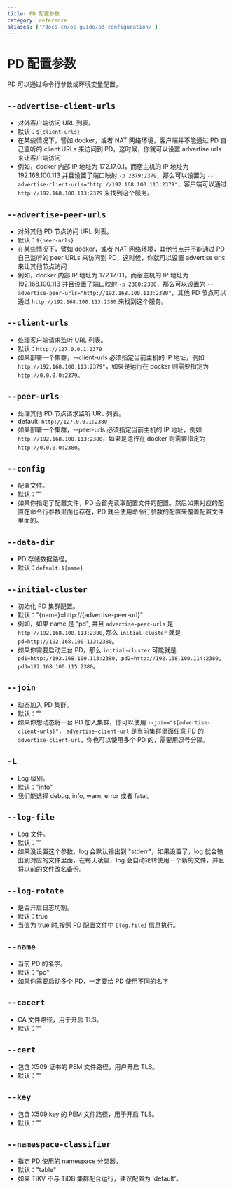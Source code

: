 ```yaml
---
title: PD 配置参数
category: reference
aliases: ['/docs-cn/op-guide/pd-configuration/']
---
```


# PD 配置参数

PD 可以通过命令行参数或环境变量配置。

## `--advertise-client-urls`

+ 对外客户端访问 URL 列表。
+ 默认：`${client-urls}`
+ 在某些情况下，譬如 docker，或者 NAT 网络环境，客户端并不能通过 PD 自己监听的 client URLs 来访问到 PD，这时候，你就可以设置 advertise urls 来让客户端访问
+ 例如，docker 内部 IP 地址为 172.17.0.1，而宿主机的 IP 地址为 192.168.100.113 并且设置了端口映射 `-p 2379:2379`，那么可以设置为 `--advertise-client-urls="http://192.168.100.113:2379"`，客户端可以通过 `http://192.168.100.113:2379` 来找到这个服务。

## `--advertise-peer-urls`

+ 对外其他 PD 节点访问 URL 列表。
+ 默认：`${peer-urls}`
+ 在某些情况下，譬如 docker，或者 NAT 网络环境，其他节点并不能通过 PD 自己监听的 peer URLs 来访问到 PD，这时候，你就可以设置 advertise urls 来让其他节点访问
+ 例如，docker 内部 IP 地址为 172.17.0.1，而宿主机的 IP 地址为 192.168.100.113 并且设置了端口映射 `-p 2380:2380`，那么可以设置为 `--advertise-peer-urls="http://192.168.100.113:2380"`，其他 PD 节点可以通过 `http://192.168.100.113:2380` 来找到这个服务。

## `--client-urls`

+ 处理客户端请求监听 URL 列表。
+ 默认：`http://127.0.0.1:2379`
+ 如果部署一个集群，\-\-client-urls 必须指定当前主机的 IP 地址，例如 `http://192.168.100.113:2379"`，如果是运行在 docker 则需要指定为 `http://0.0.0.0:2379`。

## `--peer-urls`

+ 处理其他 PD 节点请求监听 URL 列表。
+ default: `http://127.0.0.1:2380`
+ 如果部署一个集群，\-\-peer-urls 必须指定当前主机的 IP 地址，例如 `http://192.168.100.113:2380`，如果是运行在 docker 则需要指定为 `http://0.0.0.0:2380`。

## `--config`

+ 配置文件。
+ 默认：""
+ 如果你指定了配置文件，PD 会首先读取配置文件的配置。然后如果对应的配置在命令行参数里面也存在，PD 就会使用命令行参数的配置来覆盖配置文件里面的。

## `--data-dir`

+ PD 存储数据路径。
+ 默认：`default.${name}`

## `--initial-cluster`

+ 初始化 PD 集群配置。
+ 默认："{name}=http://{advertise-peer-url}"
+ 例如，如果 name 是 "pd", 并且 `advertise-peer-urls` 是 `http://192.168.100.113:2380`, 那么 `initial-cluster` 就是 `pd=http://192.168.100.113:2380`。
+ 如果你需要启动三台 PD，那么 `initial-cluster` 可能就是
  `pd1=http://192.168.100.113:2380, pd2=http://192.168.100.114:2380, pd3=192.168.100.115:2380`。

## `--join`

+ 动态加入 PD 集群。
+ 默认：""
+ 如果你想动态将一台 PD 加入集群，你可以使用 `--join="${advertise-client-urls}"`， `advertise-client-url` 是当前集群里面任意 PD 的 `advertise-client-url`，你也可以使用多个 PD 的，需要用逗号分隔。

## `-L`

+ Log 级别。
+ 默认："info"
+ 我们能选择 debug, info, warn, error 或者 fatal。

## `--log-file`

+ Log 文件。
+ 默认：""
+ 如果没设置这个参数，log 会默认输出到 "stderr"，如果设置了，log 就会输出到对应的文件里面，在每天凌晨，log 会自动轮转使用一个新的文件，并且将以前的文件改名备份。

## `--log-rotate`

+ 是否开启日志切割。
+ 默认：true
+ 当值为 true 时,按照 PD 配置文件中 `[log.file]` 信息执行。

## `--name`

+ 当前 PD 的名字。
+ 默认："pd"
+ 如果你需要启动多个 PD，一定要给 PD 使用不同的名字

## `--cacert`

+ CA 文件路径，用于开启 TLS。
+ 默认：""

## `--cert`

+ 包含 X509 证书的 PEM 文件路径，用户开启 TLS。
+ 默认：""

## `--key`

+ 包含 X509 key 的 PEM 文件路径，用于开启 TLS。
+ 默认：""

## `--namespace-classifier`

+ 指定 PD 使用的 namespace 分类器。
+ 默认："table"
+ 如果 TiKV 不与 TiDB 集群配合运行，建议配置为 'default'。
